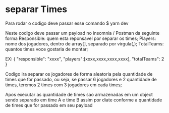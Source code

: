 # separar Times 

Para rodar o codigo deve passar esse comando
$ yarn dev

Neste codigo deve passar um payload no insomnia / Postman da seguinte forma
Responsible: quem esta reponsavel por separar os times;
Players: nome dos jogadores, dentro de array[], separado por virgula(,);
TotalTeams: quantos times voce gostaria de montar;

EX:
{
	"responsible": "xxxx",
	"players":[xxxx,xxxx,xxxx,xxxx],
	"totalTeams": 2
}


Codigo ira separar os jogadores de forma aleatoria pela quantidade de times que for passado, ou seja, se passar 6 jogadores e 2 quantidade de times, teremos 2 times com 3 jogadores em cada times;

Apos executar as quantidade de times sao armazenadas em um object sendo separado em time A e time B assim por diate conforme a quantidade de times que for passado em seu payload